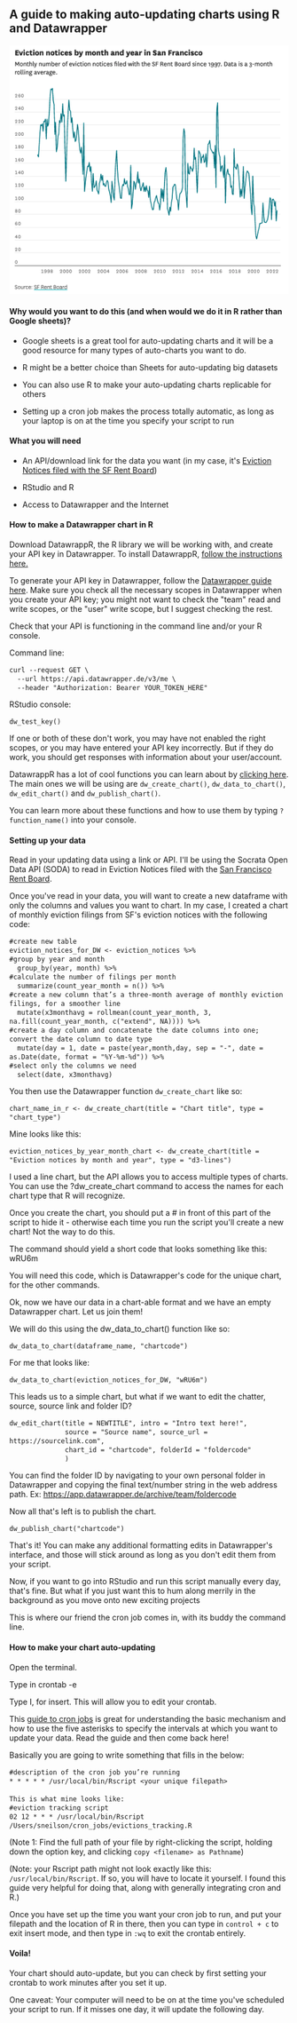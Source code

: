 
## A guide to making auto-updating charts using R and Datawrapper

![This chart auto-updates once a day!](chart1.png)

#### **Why would you want to do this (and when would we do it in R rather than Google sheets)?**

-   Google sheets is a great tool for auto-updating charts and it will be a good resource for many types of auto-charts you want to do.

-   R might be a better choice than Sheets for auto-updating big datasets

-   You can also use R to make your auto-updating charts replicable for others

-   Setting up a cron job makes the process totally automatic, as long as your laptop is on at the time you specify your script to run

#### What you will need

-   An API/download link for the data you want (in my case, it's [Eviction Notices filed with the SF Rent Board](https://data.sfgov.org/Housing-and-Buildings/Eviction-Notices/5cei-gny5))

-   RStudio and R

-   Access to Datawrapper and the Internet

#### How to make a Datawrapper chart in R

Download DatawrappR, the R library we will be working with, and create your API key in Datawrapper. To install DatawrappR, [follow the instructions here.](https://munichrocker.github.io/DatawRappr/)

To generate your API key in Datawrapper, follow the [Datawrapper guide here](https://developer.datawrapper.de/docs/getting-started#authentication). Make sure you check all the necessary scopes in Datawrapper when you create your API key; you might not want to check the "team" read and write scopes, or the "user" write scope, but I suggest checking the rest.

Check that your API is functioning in the command line and/or your R console.

Command line:

```{bash}
curl --request GET \
  --url https://api.datawrapper.de/v3/me \
  --header "Authorization: Bearer YOUR_TOKEN_HERE"
```

RStudio console:

```{r}
dw_test_key()
```

If one or both of these don't work, you may have not enabled the right scopes, or you may have entered your API key incorrectly. But if they do work, you should get responses with information about your user/account.

DatawrappR has a lot of cool functions you can learn about by [clicking here](https://github.com/munichrocker/DatawRappr). The main ones we will be using are `dw_create_chart()`, `dw_data_to_chart()`, `dw_edit_chart()` and `dw_publish_chart()`.

You can learn more about these functions and how to use them by typing `?function_name()` into your console.

#### **Setting up your data**

Read in your updating data using a link or API. I'll be using the Socrata Open Data API (SODA) to read in Eviction Notices filed with the [San Francisco Rent Board](https://data.sfgov.org/Housing-and-Buildings/Eviction-Notices/5cei-gny5).

Once you've read in your data, you will want to create a new dataframe with only the columns and values you want to chart. In my case, I created a chart of monthly eviction filings from SF's eviction notices with the following code:

```{r}
#create new table
eviction_notices_for_DW <- eviction_notices %>%
#group by year and month
  group_by(year, month) %>%
#calculate the number of filings per month
  summarize(count_year_month = n()) %>%
#create a new column that’s a three-month average of monthly eviction filings, for a smoother line
  mutate(x3monthavg = rollmean(count_year_month, 3, na.fill(count_year_month, c("extend", NA)))) %>%
#create a day column and concatenate the date columns into one; convert the date column to date type
  mutate(day = 1, date = paste(year,month,day, sep = "-", date = as.Date(date, format = "%Y-%m-%d")) %>%
#select only the columns we need
  select(date, x3monthavg)
```

You then use the Datawrapper function `dw_create_chart` like so:

```{r}
chart_name_in_r <- dw_create_chart(title = "Chart title", type = "chart_type")
```

Mine looks like this:

```{r}
eviction_notices_by_year_month_chart <- dw_create_chart(title = "Eviction notices by month and year", type = "d3-lines")
```

I used a line chart, but the API allows you to access multiple types of charts. You can use the ?dw_create_chart command to access the names for each chart type that R will recognize.

Once you create the chart, you should put a \# in front of this part of the script to hide it - otherwise each time you run the script you'll create a new chart! Not the way to do this.

The command should yield a short code that looks something like this: wRU6m

You will need this code, which is Datawrapper's code for the unique chart, for the other commands.

Ok, now we have our data in a chart-able format and we have an empty Datawrapper chart. Let us join them!

We will do this using the dw_data_to_chart() function like so:

```{r}
dw_data_to_chart(dataframe_name, "chartcode")
```

For me that looks like:

```{r}
dw_data_to_chart(eviction_notices_for_DW, "wRU6m")
```

This leads us to a simple chart, but what if we want to edit the chatter, source, source link and folder ID?

```{r}
dw_edit_chart(title = NEWTITLE", intro = "Intro text here!", 
              source = "Source name", source_url = https://sourcelink.com", 
              chart_id = "chartcode", folderId = "foldercode"
              )
```

You can find the folder ID by navigating to your own personal folder in Datawrapper and copying the final text/number string in the web address path. Ex: <https://app.datawrapper.de/archive/team/foldercode>

Now all that's left is to publish the chart.

```{r}
dw_publish_chart("chartcode")
```

That's it! You can make any additional formatting edits in Datawrapper's interface, and those will stick around as long as you don't edit them from your script.

Now, if you want to go into RStudio and run this script manually every day, that's fine. But what if you just want this to hum along merrily in the background as you move onto new exciting projects

This is where our friend the cron job comes in, with its buddy the command line.

#### How to make your chart auto-updating

Open the terminal.

Type in crontab -e

Type I, for insert. This will allow you to edit your crontab.

This [guide to cron jobs](https://www.hostinger.com/tutorials/cron-job) is great for understanding the basic mechanism and how to use the five asterisks to specify the intervals at which you want to update your data. Read the guide and then come back here!

Basically you are going to write something that fills in the below:

```{bash}
#description of the cron job you’re running
* * * * * /usr/local/bin/Rscript <your unique filepath>

This is what mine looks like:
#eviction tracking script
02 12 * * * /usr/local/bin/Rscript /Users/sneilson/cron_jobs/evictions_tracking.R
```

(Note 1: Find the full path of your file by right-clicking the script, holding down the option key, and clicking `copy <filename> as Pathname`)

(Note: your Rscript path might not look exactly like this: `/usr/local/bin/Rscript`. If so, you will have to locate it yourself. I found this guide very helpful for doing that, along with generally integrating cron and R.)

Once you have set up the time you want your cron job to run, and put your filepath and the location of R in there, then you can type in `control + c` to exit insert mode, and then type in `:wq` to exit the crontab entirely.

#### Voila! 

Your chart should auto-update, but you can check by first setting your crontab to work minutes after you set it up.

One caveat: Your computer will need to be on at the time you've scheduled your script to run. If it misses one day, it will update the following day.
